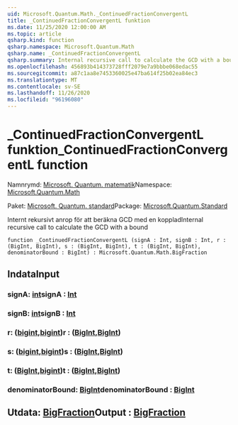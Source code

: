 ```yaml
---
uid: Microsoft.Quantum.Math._ContinuedFractionConvergentL
title: _ContinuedFractionConvergentL funktion
ms.date: 11/25/2020 12:00:00 AM
ms.topic: article
qsharp.kind: function
qsharp.namespace: Microsoft.Quantum.Math
qsharp.name: _ContinuedFractionConvergentL
qsharp.summary: Internal recursive call to calculate the GCD with a bound
ms.openlocfilehash: 456893b414373728fff2079e7a9bbbe068edac55
ms.sourcegitcommit: a87c1aa8e7453360025e47ba614f25b02ea84ec3
ms.translationtype: MT
ms.contentlocale: sv-SE
ms.lasthandoff: 11/26/2020
ms.locfileid: "96196080"
---
```

# <a name="_continuedfractionconvergentl-function"></a><span data-ttu-id="b2467-102">_ContinuedFractionConvergentL funktion</span><span class="sxs-lookup"><span data-stu-id="b2467-102">_ContinuedFractionConvergentL function</span></span>

<span data-ttu-id="b2467-103">Namnrymd: [Microsoft. Quantum. matematik](xref:Microsoft.Quantum.Math)</span><span class="sxs-lookup"><span data-stu-id="b2467-103">Namespace: [Microsoft.Quantum.Math](xref:Microsoft.Quantum.Math)</span></span>

<span data-ttu-id="b2467-104">Paket: [Microsoft. Quantum. standard](https://nuget.org/packages/Microsoft.Quantum.Standard)</span><span class="sxs-lookup"><span data-stu-id="b2467-104">Package: [Microsoft.Quantum.Standard](https://nuget.org/packages/Microsoft.Quantum.Standard)</span></span>


<span data-ttu-id="b2467-105">Internt rekursivt anrop för att beräkna GCD med en kopplad</span><span class="sxs-lookup"><span data-stu-id="b2467-105">Internal recursive call to calculate the GCD with a bound</span></span>

```qsharp
function _ContinuedFractionConvergentL (signA : Int, signB : Int, r : (BigInt, BigInt), s : (BigInt, BigInt), t : (BigInt, BigInt), denominatorBound : BigInt) : Microsoft.Quantum.Math.BigFraction
```


## <a name="input"></a><span data-ttu-id="b2467-106">Indata</span><span class="sxs-lookup"><span data-stu-id="b2467-106">Input</span></span>

### <a name="signa--int"></a><span data-ttu-id="b2467-107">signA: [int](xref:microsoft.quantum.lang-ref.int)</span><span class="sxs-lookup"><span data-stu-id="b2467-107">signA : [Int](xref:microsoft.quantum.lang-ref.int)</span></span>




### <a name="signb--int"></a><span data-ttu-id="b2467-108">signB: [int](xref:microsoft.quantum.lang-ref.int)</span><span class="sxs-lookup"><span data-stu-id="b2467-108">signB : [Int](xref:microsoft.quantum.lang-ref.int)</span></span>




### <a name="r--bigintbigint"></a><span data-ttu-id="b2467-109">r: ([bigint](xref:microsoft.quantum.lang-ref.bigint),[bigint](xref:microsoft.quantum.lang-ref.bigint))</span><span class="sxs-lookup"><span data-stu-id="b2467-109">r : ([BigInt](xref:microsoft.quantum.lang-ref.bigint),[BigInt](xref:microsoft.quantum.lang-ref.bigint))</span></span>




### <a name="s--bigintbigint"></a><span data-ttu-id="b2467-110">s: ([bigint](xref:microsoft.quantum.lang-ref.bigint),[bigint](xref:microsoft.quantum.lang-ref.bigint))</span><span class="sxs-lookup"><span data-stu-id="b2467-110">s : ([BigInt](xref:microsoft.quantum.lang-ref.bigint),[BigInt](xref:microsoft.quantum.lang-ref.bigint))</span></span>




### <a name="t--bigintbigint"></a><span data-ttu-id="b2467-111">t: ([BigInt](xref:microsoft.quantum.lang-ref.bigint),[bigint](xref:microsoft.quantum.lang-ref.bigint))</span><span class="sxs-lookup"><span data-stu-id="b2467-111">t : ([BigInt](xref:microsoft.quantum.lang-ref.bigint),[BigInt](xref:microsoft.quantum.lang-ref.bigint))</span></span>




### <a name="denominatorbound--bigint"></a><span data-ttu-id="b2467-112">denominatorBound: [BigInt](xref:microsoft.quantum.lang-ref.bigint)</span><span class="sxs-lookup"><span data-stu-id="b2467-112">denominatorBound : [BigInt](xref:microsoft.quantum.lang-ref.bigint)</span></span>





## <a name="output--bigfraction"></a><span data-ttu-id="b2467-113">Utdata: [BigFraction](xref:Microsoft.Quantum.Math.BigFraction)</span><span class="sxs-lookup"><span data-stu-id="b2467-113">Output : [BigFraction](xref:Microsoft.Quantum.Math.BigFraction)</span></span>

